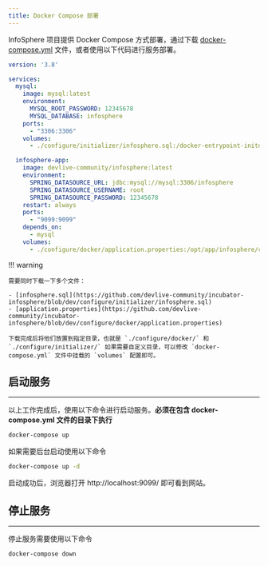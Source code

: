 ```yaml
---
title: Docker Compose 部署
---
```


InfoSphere 项目提供 Docker Compose 方式部署，通过下载 [docker-compose.yml](https://github.com/devlive-community/incubator-infosphere/blob/dev/docker-compose.yml) 文件，或者使用以下代码进行服务部署。

```yaml
version: '3.8'

services:
  mysql:
    image: mysql:latest
    environment:
      MYSQL_ROOT_PASSWORD: 12345678
      MYSQL_DATABASE: infosphere
    ports:
      - "3306:3306"
    volumes:
      - ./configure/initializer/infosphere.sql:/docker-entrypoint-initdb.d/schema.sql

  infosphere-app:
    image: devlive-community/infosphere:latest
    environment:
      SPRING_DATASOURCE_URL: jdbc:mysql://mysql:3306/infosphere
      SPRING_DATASOURCE_USERNAME: root
      SPRING_DATASOURCE_PASSWORD: 12345678
    restart: always
    ports:
      - "9099:9099"
    depends_on:
      - mysql
    volumes:
      - ./configure/docker/application.properties:/opt/app/infosphere/configure/application.properties
```

!!! warning

    需要同时下载一下多个文件：

    - [infosphere.sql](https://github.com/devlive-community/incubator-infosphere/blob/dev/configure/initializer/infosphere.sql)
    - [application.properties](https://github.com/devlive-community/incubator-infosphere/blob/dev/configure/docker/application.properties)

    下载完成后将他们放置到指定目录，也就是 `./configure/docker/` 和 `./configure/initializer/` 如果需要自定义目录，可以修改 `docker-compose.yml` 文件中挂载的 `volumes` 配置即可。

## 启动服务

---

以上工作完成后，使用以下命令进行启动服务。**必须在包含 docker-compose.yml 文件的目录下执行**

```bash
docker-compose up
```

如果需要后台启动使用以下命令

```bash
docker-compose up -d
```

启动成功后，浏览器打开 http://localhost:9099/ 即可看到网站。

## 停止服务

---

停止服务需要使用以下命令

```bash
docker-compose down
```
